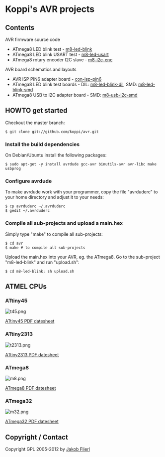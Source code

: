 # Koppi's AVR projects

## Contents

AVR firmware source code

* ATmega8 LED blink test - [m8-led-blink](avr/tree/master/m8-led-blink)
* ATmega8 LED blink USART test - [m8-led-usart](avr/tree/master/m8-led-usart)
* ATmega8 rotary encoder I2C slave - [m8-i2c-enc](avr/tree/master/m8-i2c-enc)

AVR board schematics and layouts

* AVR ISP PIN6 adapter board - [con-isp-pin6](avr/tree/master/eagle/projects/con-isp-pin6)
* ATmega8 LED blink test boards - DIL: [m8-led-blink-dil](avr/tree/master/eagle/projects/m8-led-blink-dil), SMD: [m8-led-blink-smd](avr/tree/master/eagle/projects/m8-led-blink-smd)
* ATmega8 USB to I2C adapter board - SMD: [m8-usb-i2c-smd](avr/tree/master/eagle/projects/m8-usb-i2c-smd)

## HOWTO get started

Checkout the master branch:

```
$ git clone git://github.com/koppi/avr.git
```

### Install the build dependencies

On Debian/Ubuntu install the following packages:

```
$ sudo apt-get -y install avrdude gcc-avr binutils-avr avr-libc make usbprog
```

### Configure avrdude

To make avrdude work with your programmer, copy the file "avrduderc" to your home directory and adjust it to your needs:

```
$ cp avrduderc ~/.avrduderc
$ gedit ~/.avrduderc
```

### Compile all sub-projects and upload a main.hex

Simply type "make" to compile all sub-projects:

```
$ cd avr
$ make # to compile all sub-projects
```

Upload the main.hex into your AVR, eg. the ATmega8. Go to the sub-project "m8-led-blink" and run "upload.sh":

```
$ cd m8-led-blink; sh upload.sh
```

## ATMEL CPUs

### ATtiny45

![t45.png](avr/raw/master/t45.png)

[ATtiny45 PDF datesheet](avr/raw/master/t45.pdf)

### ATtiny2313

![t2313.png](avr/raw/master/t2313.png)

[ATtiny2313 PDF datesheet](avr/raw/master/t2313.pdf)

### ATmega8

![m8.png](avr/raw/master/m8.png)

[ATmega8 PDF datesheet](avr/raw/master/m8.pdf)

### ATmega32

![m32.png](avr/raw/master/m32.png)

[ATmega32 PDF datesheet](avr/raw/master/m32.pdf)

## Copyright / Contact

Copyright GPL 2005-2012 by [Jakob Flierl](https://github.com/koppi)

